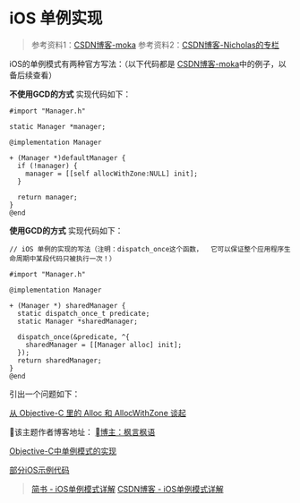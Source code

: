 # iOS 单例实现

> 参考资料1：[CSDN博客-moka](https://blog.csdn.net/m372897500/article/details/51332353)
> 参考资料2：[CSDN博客-Nicholas的专栏](https://blog.csdn.net/zhongbeida_xue/article/details/51438770)

iOS的单例模式有两种官方写法：（以下代码都是 [CSDN博客-moka](https://blog.csdn.net/m372897500/article/details/51332353)中的例子，以备后续查看）

__不使用GCD的方式__
实现代码如下：

```Objetive-C
#import "Manager.h"

static Manager *manager;

@implementation Manager

+ (Manager *)defaultManager {
  if (!manager) {
    manager = [[self allocWithZone:NULL] init];
  }

  return manager;
}
@end
```

__使用GCD的方式__
实现代码如下：

```Objetive-C
// iOS 单例的实现的写法（注明：dispatch_once这个函数，  它可以保证整个应用程序生命周期中某段代码只被执行一次！）

#import "Manager.h"

@implementation Manager

+ (Manager *) sharedManager {
  static dispatch_once_t predicate;
  static Manager *sharedManager;
  
  dispatch_once(&predicate, ^{
    sharedManager = [[Manager alloc] init];
  });
  return sharedManager;
}
@end
```

引出一个问题如下：

[从 Objective-C 里的 Alloc 和 AllocWithZone 谈起](http://www.cocoachina.com/bbs/read.php?tid=116873&fpage=33)

该主题作者博客地址： [博主：枫言枫语](http://justinyan.me/)

[Objective-C中单例模式的实现](http://cocoa.venj.me/blog/singleton-in-objc/)

[部分iOS示例代码](https://github.com/venj/Cocoa-blog-code)

> [简书 - iOS单例模式详解](https://www.jianshu.com/p/a54280d85c8b)
> [CSDN博客 - iOS单例模式详解](https://blog.csdn.net/huangfei711/article/details/53214411)